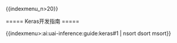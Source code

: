 {{indexmenu_n>20}}

===== Keras开发指南 =====

{{indexmenu>:ai:uai-inference:guide:keras#1 | nsort dsort msort}}